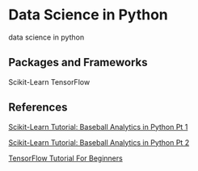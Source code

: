 # Data Science in Python
data science in python

## Packages and Frameworks
Scikit-Learn
TensorFlow


## References

[Scikit-Learn Tutorial: Baseball Analytics in Python Pt 1](https://www.datacamp.com/community/tutorials/scikit-learn-tutorial-baseball-1)

[Scikit-Learn Tutorial: Baseball Analytics in Python Pt 2](https://www.datacamp.com/community/tutorials/scikit-learn-tutorial-baseball-2)

[TensorFlow Tutorial For Beginners](https://www.datacamp.com/community/tutorials/tensorflow-tutorial#gs.A0AE0gY)
